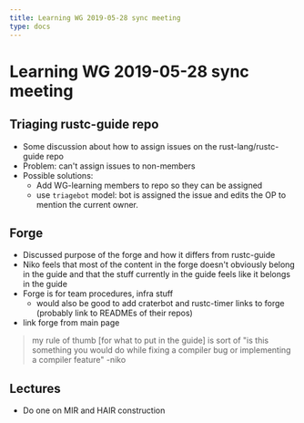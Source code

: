 ```yaml
---
title: Learning WG 2019-05-28 sync meeting
type: docs
---
```

# Learning WG 2019-05-28 sync meeting

## Triaging rustc-guide repo

- Some discussion about how to assign issues on the rust-lang/rustc-guide repo
- Problem: can't assign issues to non-members
- Possible solutions:
    - Add WG-learning members to repo so they can be assigned
    - use `triagebot` model: bot is assigned the issue and edits the OP to mention the current owner.

## Forge

- Discussed purpose of the forge and how it differs from rustc-guide
- Niko feels that most of the content in the forge doesn't obviously belong in the guide and that the stuff currently in the guide feels like it belongs in the guide
- Forge is for team procedures, infra stuff
    - would also be good to add craterbot and rustc-timer links to forge (probably link to READMEs of their repos)
- link forge from main page

> my rule of thumb [for what to put in the guide] is sort of "is this something you would do while fixing a compiler bug or implementing a compiler feature" -niko

## Lectures

- Do one on MIR and HAIR construction